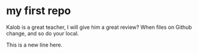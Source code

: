 # my first repo


Kalob is a great teacher, I will give him a great review? When files on Github change, and so do your local.

This is a new line here.

